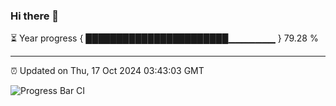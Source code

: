### Hi there 👋

⏳ Year progress { ███████████████████████▁▁▁▁▁▁▁ } 79.28 %

---

⏰ Updated on Thu, 17 Oct 2024 03:43:03 GMT

![Progress Bar CI](https://github.com/IshwaranRudhara/GIT-ACTION/workflows/Progress%20Bar%20CI/badge.svg)
